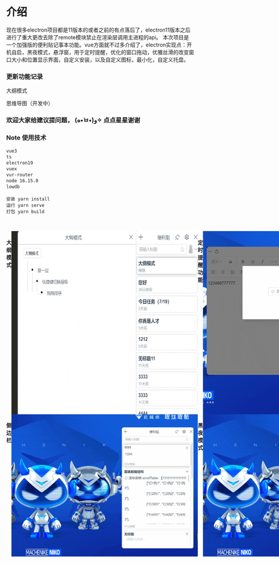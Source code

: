 # 介绍
现在很多electron项目都是11版本的或者之前的有点落后了，electron11版本之后进行了重大更改去除了remote模块禁止在渲染层调用主进程的api。
本次项目是一个加强版的便利贴记事本功能。vue方面就不过多介绍了，electron实现点：开机自启，黑夜模式，悬浮窗，用于定时提醒，优化的窗口拖动，优雅丝滑的改变窗口大小和位置显示界面，自定义安装，以及自定义图标，最小化，自定义托盘。

### 更新功能记录
大纲模式

思维导图（开发中）

### 欢迎大家给建议提问题， (๑•̀ㅂ•́)و✧ 点点星星谢谢


### Note 使用技术

```
vue3
ts
electron19
vuex
vur-router
node 16.15.0
lowdb

安装 yarn install
运行 yarn serve
打包 yarn build
```

<br>
</p>

<div style="display:flex">
  <h4>大纲模式</h4>
  <img style="width:500px;" src="https://github.com/MoNaiZi/Note/blob/master/public/img/%E5%B9%95%E5%B8%83%E5%A4%A7%E7%BA%B2%E6%95%88%E6%9E%9C%20.gif"/>
  <h4>定时提醒功能</h4>
  <img style="width:500px;" src="https://github.com/MoNaiZi/Note/blob/master/public/img/定时提醒功能.gif"/>
</div>

<div style="display:flex">
  <h4>侧边栏</h4>
  <img style="width:500px;" src="https://github.com/MoNaiZi/Note/blob/master/public/img/left_main.gif"/>
    <h4>黑夜模式</h4>
  <img style="width:500px;" src="https://github.com/MoNaiZi/Note/blob/master/public/img/黑夜模式.gif"/>
</div>


